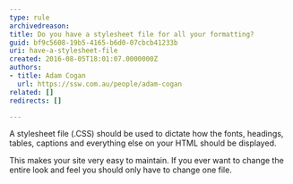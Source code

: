 ```yaml
---
type: rule
archivedreason: 
title: Do you have a stylesheet file for all your formatting?
guid: bf9c5608-19b5-4165-b6d0-07cbcb41233b
uri: have-a-stylesheet-file
created: 2016-08-05T18:01:07.0000000Z
authors:
- title: Adam Cogan
  url: https://ssw.com.au/people/adam-cogan
related: []
redirects: []

---
```


A stylesheet file (.CSS) should be used to dictate how the fonts, headings, tables, captions and everything else on your HTML should be displayed.

<!--endintro-->

This makes your site very easy to maintain. If you ever want to change the entire look and feel you should only have to change one file.
